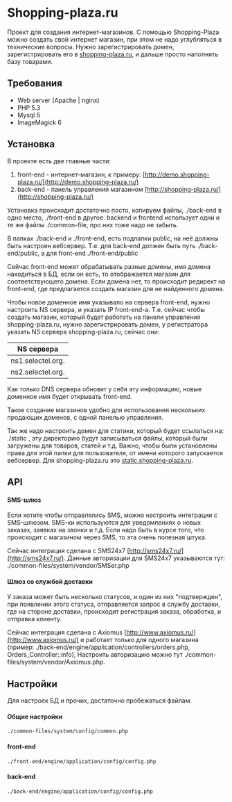 # Shopping-plaza.ru

Проект для создания интернет-магазинов.
С помощью Shopping-Plaza можно создать свой интернет магазин, при этом не надо углубляться в технические вопросы.
Нужно зарегистрировать домен, зарегистрировать его в [shopping-plaza.ru](http://shopping-plaza.ru/),
и дальше просто наполнять базу товарами.

## Требования

* Web server (Apache | nginx)
* PHP 5.3
* Mysql 5
* ImageMagick 6

## Установка

В проекте есть две главные части:

1. front-end - интернет-магазин, к примеру: [http://demo.shopping-plaza.ru/](http://demo.shopping-plaza.ru/)
2. back-end - панель управления магазином [http://shopping-plaza.ru/](http://shopping-plaza.ru/)

Установка происходит достаточно посто, копируем файлы, ./back-end в одно место, ./front-end в другое.
backend и frontend использует одни и те же файлы ./common-file, про них тоже надо не забыть.

В папках ./back-end и ./front-end, есть подпапки public, на неё должны быть настроен вебсервер.
Т.е. для back-end должен быть путь ./back-end/public, а для front-end ./front-end/public

Сейчас front-end может обрабатывать разные домены, имя домена находиться в БД, если он есть,
то отображается магазин для соответствующего домена. Если домена нет, то происходит редирект на front-end,
где предлагается создать магазин для не найденного домена.

Чтобы новое доменное имя указывало на сервера front-end, нужно настроить NS сервера, и указать IP front-end-a.
Т.е. сейчас чтобы создать магазин, который будет работать на панели управления shopping-plaza.ru, нужно зарегистрировать домен, у регистратора указать NS сервера shopping-plaza.ru, сейчас они:

| NS сервера        |
| ----------------- |
| ns1.selectel.org. |
| ns2.selectel.org. |

Как только DNS сервера обновят у себя эту информацию, новые доменное имя будет открывать front-end.

Такое создание магазинов удобно для использования нескольких продающих доменов, с одной панелью управления.

Так же надо настроить домен для статики, который будет ссылаться на: ./static , эту директорию будут записываться
файлы, который были загружены для товаров, статей и т.д. Важно, чтобы были установлены права для этой папки для 
пользователя, от имени которого запускается вебсервер. Для shopping-plaza.ru это [static.shopping-plaza.ru](http://static.shopping-plaza.ru/).

## API

#### SMS-шлюз

Если хотите чтобы отправлялись SMS, можно настроить интеграции с SMS-шлюзом.
SMS-ки используются для уведомлениях о новых заказах, заявках на звонки и т.д. Если надо быть в курсе того,
 что происходит с магазином через SMS, то эта очень полезная штука.

Сейчас интеграция сделана с SMS24x7 [http://sms24x7.ru/](http://sms24x7.ru/). Данные авторизации для SMS24x7 указываются тут:
./common-files/system/vendor/SMSer.php

#### Шлюз со службой доставки

У заказа может быть несколько статусов, и один из них "подтвержден", при появлении этого статуса, отправляется запрос
в службу доставки, где на стороне доставки, происходит регистрация заказа, обработка, и отправка клиенту.

Сейчас интеграция сделана с Axiomus [http://www.axiomus.ru/](http://www.axiomus.ru/) и работает только для одного магазина
(пример: ./back-end/engine/application/controllers/orders.php, Orders_Controller::info),
Настроить авторизацию можно тут ./common-files/system/vendor/Axiomus.php.

## Настройки

Для настроек БД и прочих, достаточно пробежаться файлам.

#### Общие настройки 
```
./common-files/system/config/common.php
````

#### front-end
```
./front-end/engine/application/config/config.php
````

#### back-end 
```
./back-end/engine/application/config/config.php
````
